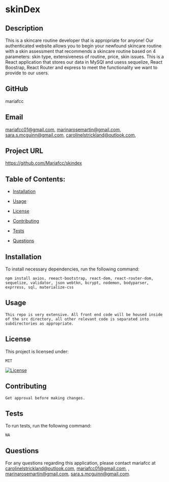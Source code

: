 # skinDex
 
  ## Description

  This is a skincare routine developer that is appropriate for anyone! Our authenticated website allows you to begin your newfound skincare routine with a skin assessment that recommends a skincare routine based on 4 parameters: skin type, extensiveness of routine, price, skin issues. This is a React application that stores our data in MySQl and usess sequelize, React Boostrap, React Router and express to meet the functionality we want to provide to our users. 

  ## GitHub

  mariafcc

  ## Email

 mariafcc01@gmail.com, marinarosemartin@gmail.com, sara.s.mcguinn@gmail.com,  carolinelstrickland@outlook.com, 

  ## Project URL

  https://github.com/Mariafcc/skindex


  ## Table of Contents:

  * [Installation](#installation)

  * [Usage](#usage)

  * [License](#license)

  * [Contributing](#contributing)

  * [Tests](#tests)

  * [Questions](#questions)
 
  ## Installation

  To install necessary dependencies, run the following command:
  ```
  npm install axios, reeact-bootstrap, react-dom, react-router-dom, sequelize, validator, json webtkn, bcrypt, nodemon, bodyparser, exprress, sql, materialize-css
  ```

  ## Usage

  ```
  This repo is very extensive. All front end code will be housed inside of the src directory, all other relevant code is separated into subdirectories as appropriate.
  ```

  ## License

  This project is licensed under:

  ```  
  MIT
  ```
    
  [![License](https://img.shields.io/badge/License-MIT-yellow.svg)](https://opensource.org/licenses/MIT)

  ## Contributing

  ```
  Get approval before making changes.
  ```

  ## Tests

  To run tests, run the following command:
  ```
  NA
  ```
  
  ## Questions

  For any questions regarding this application, please contact mariafcc at carolinelstrickland@outlook.com, mariafcc01@gmail.com, , marinarosemartin@gmail.com, sara.s.mcguinn@gmail.com.

  